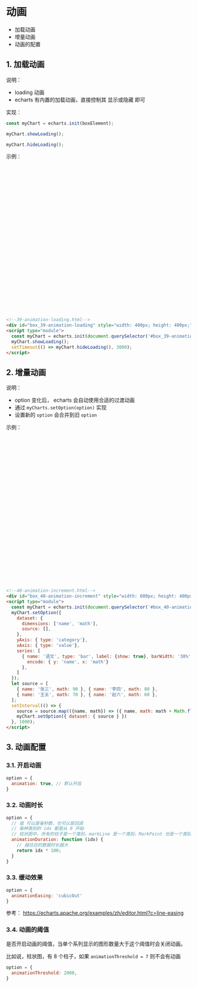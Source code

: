 # 动画

* 加载动画
* 增量动画
* 动画的配置

## 1. 加载动画

说明：

* loading 动画
* echarts 有内置的加载动画，直接控制其 显示或隐藏 即可

实现：

```javascript
const myChart = echarts.init(boxElement);

myChart.showLoading();

myChart.hideLoading();
```

示例：

<div id="box_39-animation-loading" style="width: 400px; height: 400px;"></div>
<script type="module">
  const myChart = echarts.init(document.querySelector('#box_39-animation-loading'));
  myChart.showLoading();
  setTimeout(() => myChart.hideLoading(), 3000);
</script>

```html
<!--39-animation-loading.html-->
<div id="box_39-animation-loading" style="width: 400px; height: 400px;"></div>
<script type="module">
  const myChart = echarts.init(document.querySelector('#box_39-animation-loading'));
  myChart.showLoading();
  setTimeout(() => myChart.hideLoading(), 3000);
</script>
```

## 2. 增量动画

说明：

* option 变化后， echarts 会自动使用合适的过渡动画
* 通过 `myCharts.setOption(option)` 实现
* 设置新的 `option` 会合并到旧 `option`

示例：

<div id="box_40-animation-increment" style="width: 600px; height: 400px;"></div>
<script type="module">
  const myChart = echarts.init(document.querySelector('#box_40-animation-increment'));
  myChart.setOption({
    dataset: {
      dimensions: ['name', 'math'],
      source: [],
    },
    yAxis: { type: 'category'},
    xAxis: { type: 'value'},
    series: [
      { name: '语文', type: 'bar', label: {show: true}, barWidth: '30%',
        encode: { y: 'name', x: 'math'}
      },
    ]
  });
  let source = [
    { name: '张三', math: 90 }, { name: '李四', math: 80 },
    { name: '王五', math: 70 }, { name: '赵六', math: 60 },
  ];
  setInterval(() => {
    source = source.map(({name, math}) => ({ name, math: math + Math.floor(Math.random() * 10) }));
    myChart.setOption({ dataset: { source } })
  }, 1000);
</script>

```html
<!--40-animation-increment.html-->
<div id="box_40-animation-increment" style="width: 600px; height: 400px;"></div>
<script type="module">
  const myChart = echarts.init(document.querySelector('#box_40-animation-increment'));
  myChart.setOption({
    dataset: {
      dimensions: ['name', 'math'],
      source: [],
    },
    yAxis: { type: 'category'},
    xAxis: { type: 'value'},
    series: [
      { name: '语文', type: 'bar', label: {show: true}, barWidth: '30%',
        encode: { y: 'name', x: 'math'}
      },
    ]
  });
  let source = [
    { name: '张三', math: 90 }, { name: '李四', math: 80 },
    { name: '王五', math: 70 }, { name: '赵六', math: 60 },
  ];
  setInterval(() => {
    source = source.map(({name, math}) => ({ name, math: math + Math.floor(Math.random() * 10) }));
    myChart.setOption({ dataset: { source } })
  }, 1000);
</script>
```

## 3. 动画配置

### 3.1. 开启动画

```javascript
option = {
  animation: true, // 默认开启
}
```

### 3.2. 动画时长

```javascript
option = {
  // 值 可以是毫秒数，也可以是回调
  // 每种类别的 idx 都是从 0 开始
  // 柱状图中，所有的柱子是一个类别，markLine 是一个类别，MarkPoint 也是一个类别
  animationDuration: function (idx) {
    // 越往后的数据时长越大
    return idx * 100;
  }
}
```

### 3.3. 缓动效果

```javascript
option = {
  animationEasing: 'cubicOut'
}
```

参考： https://echarts.apache.org/examples/zh/editor.html?c=line-easing

### 3.4. 动画的阈值

是否开启动画的阈值，当单个系列显示的图形数量大于这个阈值时会关闭动画。

比如说，柱状图，有 8 个柱子，如果 `animationThreshold = 7` 则不会有动画 

```javascript
option = {
  animationThreshold: 2000,
}
```
